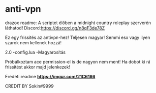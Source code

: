 # anti-vpn
drazox readme:
A scriptet élőben a midnight country roleplay szerverén láthatod!
Discord:https://discord.gg/n8qF3de78Z





Ez egy frissítés az antivpn-hez!
Teljesen magyar! 
Semmi esx vagy ilyen szarok nem kellenek hozzá!

2.0
-config.lua
-Magyarosítás

Próbálkoztam ace permission-el is de nagyon nem ment! Ha dobot ki rá frissítést akkor majd jelenkezek!





Eredeti readme
**https://imgur.com/21C6186**

CREDIT BY Sokin#9999
